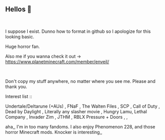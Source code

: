 ## Hellos 👋
‎ 

  I suppose I exist. Dunno how to format in github so I apologize for this looking basic.

  Huge horror fan.

  Also me if you wanna check it out → https://www.planetminecraft.com/member/enveil/

‎ 
‎ 

  Don't copy my stuff anywhere, no matter where you see me. Please and thank you.
 
  
Interest list ::
 
Undertale/Deltarune (+AUs) , FNaF , The Walten Files , SCP , Call of Duty , Dead by Daylight , Literally any slasher movie , Hungry Lamu, Lethal Company , Invader Zim , JTHM , RBLX Pressure + Doors , ,
 
aha,, I'm in too many fandoms. I also enjoy Phenomenon 228, and those horror Minecraft mods. Knocker is interesting,,

